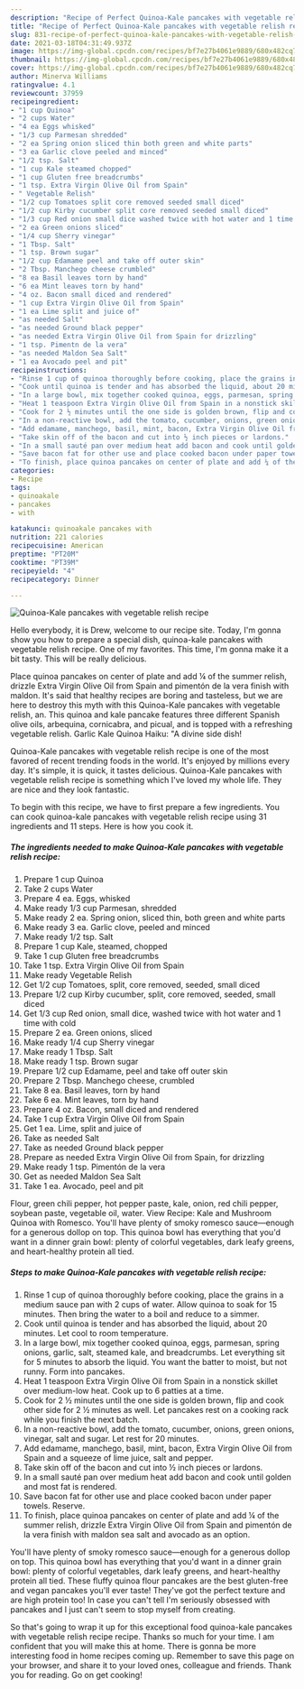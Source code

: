 ```yaml
---
description: "Recipe of Perfect Quinoa-Kale pancakes with vegetable relish recipe"
title: "Recipe of Perfect Quinoa-Kale pancakes with vegetable relish recipe"
slug: 831-recipe-of-perfect-quinoa-kale-pancakes-with-vegetable-relish-recipe
date: 2021-03-18T04:31:49.937Z
image: https://img-global.cpcdn.com/recipes/bf7e27b4061e9889/680x482cq70/quinoa-kale-pancakes-with-vegetable-relish-recipe-recipe-main-photo.jpg
thumbnail: https://img-global.cpcdn.com/recipes/bf7e27b4061e9889/680x482cq70/quinoa-kale-pancakes-with-vegetable-relish-recipe-recipe-main-photo.jpg
cover: https://img-global.cpcdn.com/recipes/bf7e27b4061e9889/680x482cq70/quinoa-kale-pancakes-with-vegetable-relish-recipe-recipe-main-photo.jpg
author: Minerva Williams
ratingvalue: 4.1
reviewcount: 37959
recipeingredient:
- "1 cup Quinoa"
- "2 cups Water"
- "4 ea Eggs whisked"
- "1/3 cup Parmesan shredded"
- "2 ea Spring onion sliced thin both green and white parts"
- "3 ea Garlic clove peeled and minced"
- "1/2 tsp. Salt"
- "1 cup Kale steamed chopped"
- "1 cup Gluten free breadcrumbs"
- "1 tsp. Extra Virgin Olive Oil from Spain"
- " Vegetable Relish"
- "1/2 cup Tomatoes split core removed seeded small diced"
- "1/2 cup Kirby cucumber split core removed seeded small diced"
- "1/3 cup Red onion small dice washed twice with hot water and 1 time with cold"
- "2 ea Green onions sliced"
- "1/4 cup Sherry vinegar"
- "1 Tbsp. Salt"
- "1 tsp. Brown sugar"
- "1/2 cup Edamame peel and take off outer skin"
- "2 Tbsp. Manchego cheese crumbled"
- "8 ea Basil leaves torn by hand"
- "6 ea Mint leaves torn by hand"
- "4 oz. Bacon small diced and rendered"
- "1 cup Extra Virgin Olive Oil from Spain"
- "1 ea Lime split and juice of"
- "as needed Salt"
- "as needed Ground black pepper"
- "as needed Extra Virgin Olive Oil from Spain for drizzling"
- "1 tsp. Pimentn de la vera"
- "as needed Maldon Sea Salt"
- "1 ea Avocado peel and pit"
recipeinstructions:
- "Rinse 1 cup of quinoa thoroughly before cooking, place the grains in a medium sauce pan with 2 cups of water. Allow quinoa to soak for 15 minutes. Then bring the water to a boil and reduce to a simmer."
- "Cook until quinoa is tender and has absorbed the liquid, about 20 minutes. Let cool to room temperature."
- "In a large bowl, mix together cooked quinoa, eggs, parmesan, spring onions, garlic, salt, steamed kale, and breadcrumbs. Let everything sit for 5 minutes to absorb the liquid. You want the batter to moist, but not runny. Form into pancakes."
- "Heat 1 teaspoon Extra Virgin Olive Oil from Spain in a nonstick skillet over medium-low heat. Cook up to 6 patties at a time."
- "Cook for 2 ½ minutes until the one side is golden brown, flip and cook other side for 2 ½ minutes as well. Let pancakes rest on a cooking rack while you finish the next batch."
- "In a non-reactive bowl, add the tomato, cucumber, onions, green onions, vinegar, salt and sugar. Let rest for 20 minutes."
- "Add edamame, manchego, basil, mint, bacon, Extra Virgin Olive Oil from Spain and a squeeze of lime juice, salt and pepper."
- "Take skin off of the bacon and cut into ½ inch pieces or lardons."
- "In a small sauté pan over medium heat add bacon and cook until golden and most fat is rendered."
- "Save bacon fat for other use and place cooked bacon under paper towels. Reserve."
- "To finish, place quinoa pancakes on center of plate and add ¼ of the summer relish, drizzle Extra Virgin Olive Oil from Spain and pimentón de la vera finish with maldon sea salt and avocado as an option."
categories:
- Recipe
tags:
- quinoakale
- pancakes
- with

katakunci: quinoakale pancakes with 
nutrition: 221 calories
recipecuisine: American
preptime: "PT20M"
cooktime: "PT39M"
recipeyield: "4"
recipecategory: Dinner

---
```



![Quinoa-Kale pancakes with vegetable relish recipe](https://img-global.cpcdn.com/recipes/bf7e27b4061e9889/680x482cq70/quinoa-kale-pancakes-with-vegetable-relish-recipe-recipe-main-photo.jpg)

Hello everybody, it is Drew, welcome to our recipe site. Today, I'm gonna show you how to prepare a special dish, quinoa-kale pancakes with vegetable relish recipe. One of my favorites. This time, I'm gonna make it a bit tasty. This will be really delicious.

Place quinoa pancakes on center of plate and add ¼ of the summer relish, drizzle Extra Virgin Olive Oil from Spain and pimentón de la vera finish with maldon. It&#39;s said that healthy recipes are boring and tasteless, but we are here to destroy this myth with this Quinoa-Kale pancakes with vegetable relish, an. This quinoa and kale pancake features three different Spanish olive oils, arbequina, cornicabra, and picual, and is topped with a refreshing vegetable relish. Garlic Kale Quinoa Haiku: &#34;A divine side dish!

Quinoa-Kale pancakes with vegetable relish recipe is one of the most favored of recent trending foods in the world. It's enjoyed by millions every day. It's simple, it is quick, it tastes delicious. Quinoa-Kale pancakes with vegetable relish recipe is something which I've loved my whole life. They are nice and they look fantastic.


To begin with this recipe, we have to first prepare a few ingredients. You can cook quinoa-kale pancakes with vegetable relish recipe using 31 ingredients and 11 steps. Here is how you cook it.

<!--inarticleads1-->

##### The ingredients needed to make Quinoa-Kale pancakes with vegetable relish recipe:

1. Prepare 1 cup Quinoa
1. Take 2 cups Water
1. Prepare 4 ea. Eggs, whisked
1. Make ready 1/3 cup Parmesan, shredded
1. Make ready 2 ea. Spring onion, sliced thin, both green and white parts
1. Make ready 3 ea. Garlic clove, peeled and minced
1. Make ready 1/2 tsp. Salt
1. Prepare 1 cup Kale, steamed, chopped
1. Take 1 cup Gluten free breadcrumbs
1. Take 1 tsp. Extra Virgin Olive Oil from Spain
1. Make ready  Vegetable Relish
1. Get 1/2 cup Tomatoes, split, core removed, seeded, small diced
1. Prepare 1/2 cup Kirby cucumber, split, core removed, seeded, small diced
1. Get 1/3 cup Red onion, small dice, washed twice with hot water and 1 time with cold
1. Prepare 2 ea. Green onions, sliced
1. Make ready 1/4 cup Sherry vinegar
1. Make ready 1 Tbsp. Salt
1. Make ready 1 tsp. Brown sugar
1. Prepare 1/2 cup Edamame, peel and take off outer skin
1. Prepare 2 Tbsp. Manchego cheese, crumbled
1. Take 8 ea. Basil leaves, torn by hand
1. Take 6 ea. Mint leaves, torn by hand
1. Prepare 4 oz. Bacon, small diced and rendered
1. Take 1 cup Extra Virgin Olive Oil from Spain
1. Get 1 ea. Lime, split and juice of
1. Take as needed Salt
1. Take as needed Ground black pepper
1. Prepare as needed Extra Virgin Olive Oil from Spain, for drizzling
1. Make ready 1 tsp. Pimentón de la vera
1. Get as needed Maldon Sea Salt
1. Take 1 ea. Avocado, peel and pit


Flour, green chili pepper, hot pepper paste, kale, onion, red chili pepper, soybean paste, vegetable oil, water. View Recipe: Kale and Mushroom Quinoa with Romesco. You&#39;ll have plenty of smoky romesco sauce—enough for a generous dollop on top. This quinoa bowl has everything that you&#39;d want in a dinner grain bowl: plenty of colorful vegetables, dark leafy greens, and heart-healthy protein all tied. 

<!--inarticleads2-->

##### Steps to make Quinoa-Kale pancakes with vegetable relish recipe:

1. Rinse 1 cup of quinoa thoroughly before cooking, place the grains in a medium sauce pan with 2 cups of water. Allow quinoa to soak for 15 minutes. Then bring the water to a boil and reduce to a simmer.
1. Cook until quinoa is tender and has absorbed the liquid, about 20 minutes. Let cool to room temperature.
1. In a large bowl, mix together cooked quinoa, eggs, parmesan, spring onions, garlic, salt, steamed kale, and breadcrumbs. Let everything sit for 5 minutes to absorb the liquid. You want the batter to moist, but not runny. Form into pancakes.
1. Heat 1 teaspoon Extra Virgin Olive Oil from Spain in a nonstick skillet over medium-low heat. Cook up to 6 patties at a time.
1. Cook for 2 ½ minutes until the one side is golden brown, flip and cook other side for 2 ½ minutes as well. Let pancakes rest on a cooking rack while you finish the next batch.
1. In a non-reactive bowl, add the tomato, cucumber, onions, green onions, vinegar, salt and sugar. Let rest for 20 minutes.
1. Add edamame, manchego, basil, mint, bacon, Extra Virgin Olive Oil from Spain and a squeeze of lime juice, salt and pepper.
1. Take skin off of the bacon and cut into ½ inch pieces or lardons.
1. In a small sauté pan over medium heat add bacon and cook until golden and most fat is rendered.
1. Save bacon fat for other use and place cooked bacon under paper towels. Reserve.
1. To finish, place quinoa pancakes on center of plate and add ¼ of the summer relish, drizzle Extra Virgin Olive Oil from Spain and pimentón de la vera finish with maldon sea salt and avocado as an option.


You&#39;ll have plenty of smoky romesco sauce—enough for a generous dollop on top. This quinoa bowl has everything that you&#39;d want in a dinner grain bowl: plenty of colorful vegetables, dark leafy greens, and heart-healthy protein all tied. These fluffy quinoa flour pancakes are the best gluten-free and vegan pancakes you&#39;ll ever taste! They&#39;ve got the perfect texture and are high protein too! In case you can&#39;t tell I&#39;m seriously obsessed with pancakes and I just can&#39;t seem to stop myself from creating. 

So that's going to wrap it up for this exceptional food quinoa-kale pancakes with vegetable relish recipe recipe. Thanks so much for your time. I am confident that you will make this at home. There is gonna be more interesting food in home recipes coming up. Remember to save this page on your browser, and share it to your loved ones, colleague and friends. Thank you for reading. Go on get cooking!
